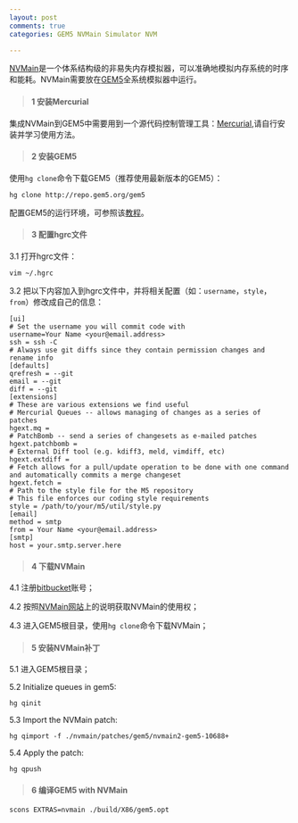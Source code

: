 ```yaml
---
layout: post
comments: true
categories: GEM5 NVMain Simulator NVM

---
```


[NVMain](http://wiki.nvmain.org/)是一个体系结构级的非易失内存模拟器，可以准确地模拟内存系统的时序和能耗。NVMain需要放在[GEM5](http://www.m5sim.org/Main_Page)全系统模拟器中运行。


> #### 1 安装Mercurial

集成NVMain到GEM5中需要用到一个源代码控制管理工具：[Mercurial](https://www.mercurial-scm.org/),请自行安装并学习使用方法。

	
> #### 2 安装GEM5

使用`hg clone`命令下载GEM5（推荐使用最新版本的GEM5）：
    
    hg clone http://repo.gem5.org/gem5
	
配置GEM5的运行环境，可参照该[教程](http://pfzuo.github.io/2016/04/30/Install-and-Run-GEM5-in-Unbuntu-14.04/)。

> #### 3 配置hgrc文件

3.1 打开hgrc文件：
    
    vim ~/.hgrc
    
3.2 把以下内容加入到hgrc文件中，并将相关配置（如：`username`，`style`，`from`）修改成自己的信息：
    
    [ui]
    # Set the username you will commit code with
    username=Your Name <your@email.address>
    ssh = ssh -C
    # Always use git diffs since they contain permission changes and rename info
    [defaults]
    qrefresh = --git
    email = --git
    diff = --git
    [extensions]
    # These are various extensions we find useful
    # Mercurial Queues -- allows managing of changes as a series of patches
    hgext.mq =
    # PatchBomb -- send a series of changesets as e-mailed patches
    hgext.patchbomb =
    # External Diff tool (e.g. kdiff3, meld, vimdiff, etc)
    hgext.extdiff =
    # Fetch allows for a pull/update operation to be done with one command and automatically commits a merge changeset
    hgext.fetch =
    # Path to the style file for the M5 repository
    # This file enforces our coding style requirements
    style = /path/to/your/m5/util/style.py
    [email]
    method = smtp
    from = Your Name <your@email.address>
    [smtp]
    host = your.smtp.server.here
    
> #### 4 下载NVMain

4.1 注册[bitbucket](https://bitbucket.org/)账号；

4.2 按照[NVMain网站](http://wiki.nvmain.org/index.php?n=Site.GettingNVMain)上的说明获取NVMain的使用权；

4.3 进入GEM5根目录，使用`hg clone`命令下载NVMain；

> #### 5 安装NVMain补丁

5.1 进入GEM5根目录；

5.2 Initialize queues in gem5:
    
    hg qinit
    
5.3 Import the NVMain patch:
    
    hg qimport -f ./nvmain/patches/gem5/nvmain2-gem5-10688+
    
5.4 Apply the patch:
    
    hg qpush

> #### 6 编译GEM5 with NVMain
    
    scons EXTRAS=nvmain ./build/X86/gem5.opt

    





	
	
	